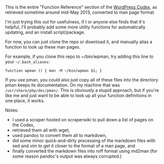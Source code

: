 This is the entire "Function Reference" section of the [WordPress
Codex](http://codex.wordpress.org), as retrieved sometime around mid-May 2013,
converted to man page format.

I'm just trying this out for usefulness, if I or anyone else finds that it's
helpful, I'll probably add some more utility functions for automatically updating,
and an install script/package.

For now, you can just clone the repo or download it, and manually alias a
function to look up these man pages.

For example, if you clone this repo to ~/bin/wpman, try adding this line to your `~/.bash_aliases`:

	function wpman () { man -M ~/bin/wpman $1; }

If you use pman, you could also just copy all of these files into the directory
pman keeps its documentation. On my machine that was
`/usr/share/php/doc/pman/`. This is obviously a stupid approach, but if you're
like me and just want to be able to look up all your function definitions in
one place, it works.

Notes:

- I used a scraper hosted on scraperwiki to pull down a list of pages on
  the Codex,
- retrieved them all with wget, 
- used pandoc to convert them all to markdown,
- did some minor quick-and-dirty processing of the markdown files with sed and
  vim to get it closer to the format of a man page, and
- finally converted the markdown files into roff format using md2man (for some
  reason pandoc's output was always corrupted.)
